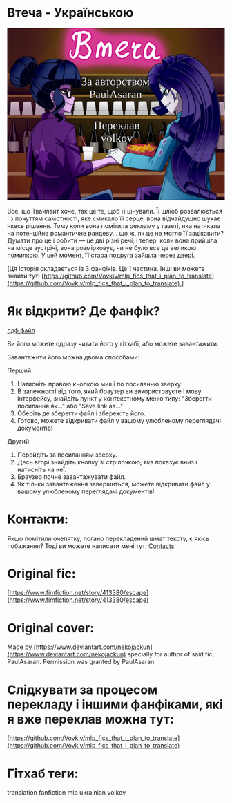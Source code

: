 # Втеча - Українською
![обкладинка](src/cover-ukr.png)

Все, що Твайлайт хоче, так це те, щоб її цінували. Її шлюб розвалюється і з почуттям самотності, яке смикало її серце, вона відчайдушно шукає якесь рішення. Тому коли вона помітила рекламу у газеті, яка натякала на потенційне романтичне рандеву... що ж, як це не могло її зацікавити? Думати про це і робити — це дві різні речі, і тепер, коли вона прийшла на місце зустрічі, вона розмірковує, чи не було все це великою помилкою.
У цей момент, її стара подруга зайшла через двері.

[Ця історія складається із 3 фанфіків. Це 1 частина. Інші ви можете знайти тут: [https://github.com/Vovkiv/mlp_fics_that_i_plan_to_translate](https://github.com/Vovkiv/mlp_fics_that_i_plan_to_translate).]

# Як відкрити? Де фанфік?
[пдф файл](Escape%20-%20ukr.pdf)

Ви його можете одразу читати його у гітхабі, або можете завантажити.

Завантажити його можна двома способами:

Перший:

1. Натисніть правою кнопкою миші по посиланню зверху
2. В залежності від того, який браузер ви використовуєте і мову інтерфейсу, знайдіть пункт у контекстному меню типу: "Зберегти посилання як..." або "Save link as..."
3. Оберіть де зберегти файл і збережіть його.
4. Готово, можете відкривати файл у вашому улюбленому переглядачі документів!

Другий:

1. Перейдіть за посиланням зверху.
2. Десь вгорі знайдіть кнопку зі стрілочкою, яка показує вниз і натисніть на неї.
3. Браузер почне завантажувати файл.
4. Як тільки завантаження завершиться, можете відкривати файл у вашому улюбленому переглядачі документів!

# Контакти:
Якщо помітили очепятку, погано перекладений шмат тексту, є якісь побажання?
Тоді ви можете написати мені тут: [Contacts](https://github.com/Vovkiv/mlp_fics_that_i_plan_to_translate/tree/main#contacts)

# Original fic:
[https://www.fimfiction.net/story/413380/escape](https://www.fimfiction.net/story/413380/escape)

# Original cover:
Made by [https://www.deviantart.com/nekojackun](https://www.deviantart.com/nekojackun) specially for author of said fic, PaulAsaran. Permission was granted by PaulAsaran.

# Слідкувати за процесом перекладу і іншими фанфіками, які я вже переклав можна тут:
[https://github.com/Vovkiv/mlp_fics_that_i_plan_to_translate](https://github.com/Vovkiv/mlp_fics_that_i_plan_to_translate)

# Гітхаб теги:
translation fanfiction mlp ukrainian volkov
